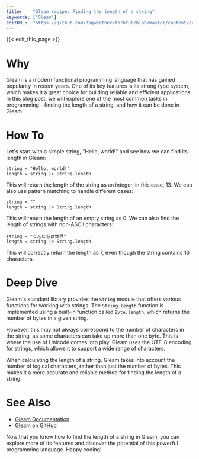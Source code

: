 ```yaml
---
title:    "Gleam recipe: Finding the length of a string"
keywords: ["Gleam"]
editURL:  "https://github.com/dogweather/forkful/blob/master/content/en/gleam/finding-the-length-of-a-string.md"
---
```


{{< edit_this_page >}}

# Why
Gleam is a modern functional programming language that has gained popularity in recent years. One of its key features is its strong type system, which makes it a great choice for building reliable and efficient applications. In this blog post, we will explore one of the most common tasks in programming - finding the length of a string, and how it can be done in Gleam.

# How To
Let's start with a simple string, "Hello, world!" and see how we can find its length in Gleam:

```Gleam
string = "Hello, world!"
length = string |> String.length
```

This will return the length of the string as an integer, in this case, 13. We can also use pattern matching to handle different cases:

```Gleam
string = ""
length = string |> String.length
```

This will return the length of an empty string as 0. We can also find the length of strings with non-ASCII characters:

```Gleam
string = "こんにちは世界"
length = string |> String.length
```

This will correctly return the length as 7, even though the string contains 10 characters.

# Deep Dive
Gleam's standard library provides the `String` module that offers various functions for working with strings. The `String.length` function is implemented using a built-in function called `Byte.length`, which returns the number of bytes in a given string.

However, this may not always correspond to the number of characters in the string, as some characters can take up more than one byte. This is where the use of Unicode comes into play. Gleam uses the UTF-8 encoding for strings, which allows it to support a wide range of characters.

When calculating the length of a string, Gleam takes into account the number of logical characters, rather than just the number of bytes. This makes it a more accurate and reliable method for finding the length of a string.

# See Also
- [Gleam Documentation](https://gleam.run/documentation/)
- [Gleam on GitHub](https://github.com/gleam-lang/gleam)

Now that you know how to find the length of a string in Gleam, you can explore more of its features and discover the potential of this powerful programming language. Happy coding!